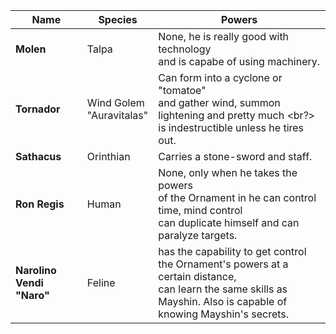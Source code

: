 |Name|Species|Powers|
|---|---|---|
|**Molen**| Talpa | None, he is really good with technology <br/> and is capabe of using machinery. |
|**Tornador**| Wind Golem <br/> "Auravitalas" | Can form into a cyclone or "tomatoe" <br/> and gather wind, summon lightening and pretty much <br?> is indestructible unless he tires out.
|**Sathacus**| Orinthian <br/> | Carries a stone-sword and staff.
|**Ron Regis**| Human | None, only when he takes the powers <br/> of the Ornament in he can control time, mind control <br/> can duplicate himself and can paralyze targets. 
|**Narolino Vendi "Naro"**| Feline | has the capability to get control <br/> the Ornament's powers at a certain distance, <br/>  can learn the same skills as Mayshin. Also is capable of knowing Mayshin's secrets.



